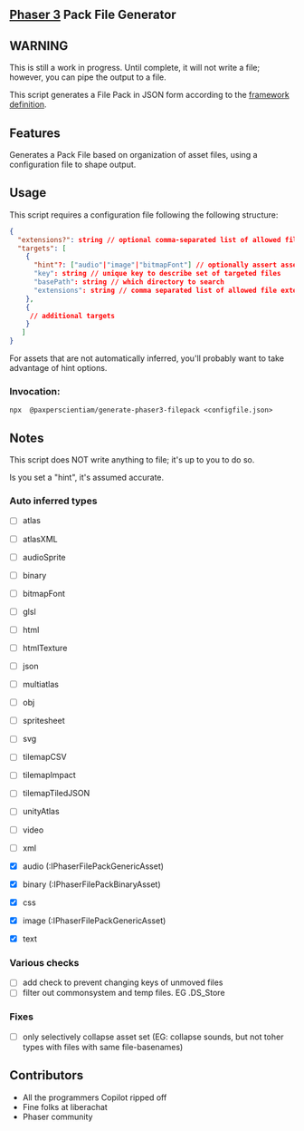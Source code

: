 [Phaser 3](https://github.com/photonstorm/phaser) Pack File Generator
---

## WARNING
This is still a work in progress. Until complete, it will not write a file; however, you can pipe the output to a file.



This script generates a File Pack in JSON form according to the [framework definition](https://newdocs.phaser.io/docs/3.60.0/focus/Phaser.Loader.LoaderPlugin-pack).

## Features
Generates a Pack File based on organization of asset files, using a configuration file to shape output.


## Usage
This script requires a configuration file following the following structure:
```json
{
  "extensions?": string // optional comma-separated list of allowed file extensions, default action is not to filter by extension
  "targets": [
    {
      "hint"?: ["audio"|"image"|"bitmapFont"] // optionally assert asset type
      "key": string // unique key to describe set of targeted files
      "basePath": string // which directory to search
      "extensions": string // comma separated list of allowed file extensions, takes precedence over higher-level definition
    },
    {
     // additional targets
    }
   ]
}
```

For assets that are not automatically inferred, you'll probably want to take advantage of hint options.

### Invocation:
```shell
npx  @paxperscientiam/generate-phaser3-filepack <configfile.json>

```



## Notes
This script does NOT write anything to file; it's up to you to do so.

Is you set a "hint", it's assumed accurate.



### Auto inferred types
- [ ] atlas
- [ ] atlasXML
- [ ] audioSprite
- [ ] binary
- [ ] bitmapFont
- [ ] glsl
- [ ] html
- [ ] htmlTexture
- [ ] json
- [ ] multiatlas
- [ ] obj
- [ ] spritesheet
- [ ] svg
- [ ] tilemapCSV
- [ ] tilemapImpact
- [ ] tilemapTiledJSON
- [ ] unityAtlas
- [ ] video
- [ ] xml
- [x] audio (:IPhaserFilePackGenericAsset)
- [x] binary (:IPhaserFilePackBinaryAsset)
- [x] css
- [x] image (:IPhaserFilePackGenericAsset)
- [x] text



### Various checks
- [ ] add check to prevent changing keys of unmoved files
- [ ] filter out commonsystem and temp files. EG .DS_Store 

### Fixes
- [ ] only selectively collapse asset set (EG: collapse sounds, but not toher types with files with same file-basenames)

## Contributors
- All the programmers Copilot ripped off
- Fine folks at liberachat
- Phaser community
